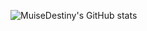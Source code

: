 ![MuiseDestiny's GitHub stats](https://github-readme-stats.vercel.app/api?username=muisedestiny&show_icons=true&theme=buefy)
